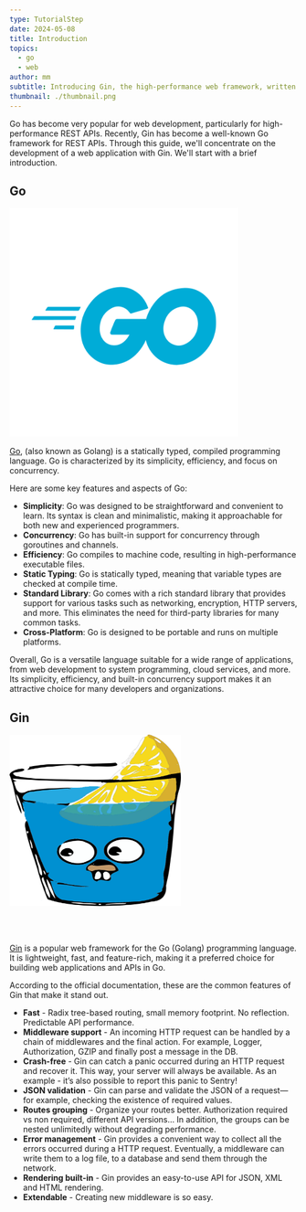 ```yaml
---
type: TutorialStep
date: 2024-05-08
title: Introduction
topics:
  - go
  - web
author: mm
subtitle: Introducing Gin, the high-performance web framework, written in Go
thumbnail: ./thumbnail.png
---
```


Go has become very popular for web development, particularly for high-performance REST APIs.
Recently, Gin has become a well-known Go framework for REST APIs.
Through this guide, we'll concentrate on the development of a web application with Gin.
We'll start with a brief introduction.

## Go

<img alt="golang" src="./images/golang.svg" height="400" width="400">

[Go](https://go.dev/), (also known as Golang) is a statically typed, compiled programming language.
Go is characterized by its simplicity, efficiency, and focus on concurrency.

Here are some key features and aspects of Go:

- **Simplicity**: Go was designed to be straightforward and convenient to learn. Its syntax is clean and minimalistic, making it approachable for both new and experienced programmers.
- **Concurrency**: Go has built-in support for concurrency through goroutines and channels.
- **Efficiency**: Go compiles to machine code, resulting in high-performance executable files.
- **Static Typing**: Go is statically typed, meaning that variable types are checked at compile time.
- **Standard Library**: Go comes with a rich standard library that provides support for various tasks such as networking, encryption, HTTP servers, and more. This eliminates the need for third-party libraries for many common tasks.
- **Cross-Platform**: Go is designed to be portable and runs on multiple platforms.

Overall, Go is a versatile language suitable for a wide range of applications,
from web development to system programming, cloud services, and more. Its simplicity, efficiency,
and built-in concurrency support makes it an attractive choice for many developers and organizations.

## Gin

<img alt="gin" src="./images/golang_gin.png" height="300" width="300">

<br><br>

[Gin](https://gin-gonic.com/) is a popular web framework for the Go (Golang) programming language.
It is lightweight, fast, and feature-rich, making it a preferred choice for building web applications and APIs in Go.

According to the official documentation, these are the common features of Gin that make it stand out.

- **Fast** - Radix tree-based routing, small memory footprint. No reflection. Predictable API performance.
- **Middleware support** - An incoming HTTP request can be handled by a chain of middlewares and the final action. For example, Logger, Authorization, GZIP and finally post a message in the DB.
- **Crash-free** - Gin can catch a panic occurred during an HTTP request and recover it. This way, your server will always be available. As an example - it’s also possible to report this panic to Sentry!
- **JSON validation** - Gin can parse and validate the JSON of a request—for example, checking the existence of required values.
- **Routes grouping** - Organize your routes better. Authorization required vs non required, different API versions… In addition, the groups can be nested unlimitedly without degrading performance.
- **Error management** - Gin provides a convenient way to collect all the errors occurred during a HTTP request. Eventually, a middleware can write them to a log file, to a database and send them through the network.
- **Rendering built-in** - Gin provides an easy-to-use API for JSON, XML and HTML rendering.
- **Extendable** - Creating new middleware is so easy.
